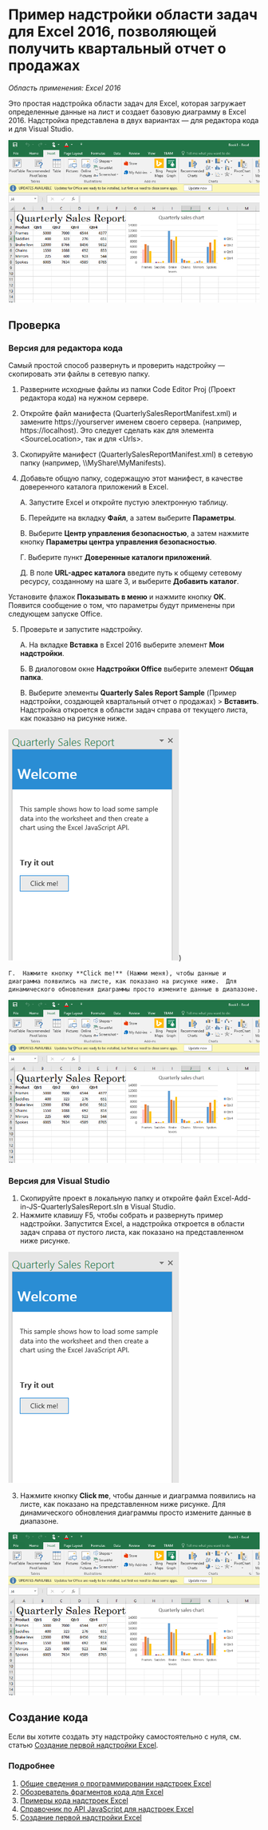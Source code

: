 # <a name="quarterly-sales-report-task-pane-add-in-sample-for-excel-2016"></a>Пример надстройки области задач для Excel 2016, позволяющей получить квартальный отчет о продажах

_Область применения: Excel 2016_

Это простая надстройка области задач для Excel, которая загружает определенные данные на лист и создает базовую диаграмму в Excel 2016. Надстройка представлена в двух вариантах — для редактора кода и для Visual Studio.

![Пример квартального отчета о продажах](../Images/QuarterlySalesReport_report.PNG)

## <a name="try-it-out"></a>Проверка
### <a name="code-editor-version"></a>Версия для редактора кода

Самый простой способ развернуть и проверить надстройку — скопировать эти файлы в сетевую папку.

1.  Разверните исходные файлы из папки Code Editor Proj (Проект редактора кода) на нужном сервере.
2.  Откройте файл манифеста (QuarterlySalesReportManifest.xml) и замените https://yourserver именем своего сервера. (например, https://localhost). Это следует сделать как для элемента \<SourceLocation\>, так и для \<Urls\>.
3.  Скопируйте манифест (QuarterlySalesReportManifest.xml) в сетевую папку (например, \\\MyShare\MyManifests).
4.  Добавьте общую папку, содержащую этот манифест, в качестве доверенного каталога приложений в Excel.

    А.  Запустите Excel и откройте пустую электронную таблицу.

    Б.  Перейдите на вкладку **Файл**, а затем выберите **Параметры**.

    В.  Выберите **Центр управления безопасностью**, а затем нажмите кнопку **Параметры центра управления безопасностью**.

    Г.  Выберите пункт **Доверенные каталоги приложений**.

    Д.  В поле **URL-адрес каталога** введите путь к общему сетевому ресурсу, созданному на шаге 3, и выберите **Добавить каталог**.

   Установите флажок **Показывать в меню** и нажмите кнопку **ОК**. Появится сообщение о том, что параметры будут применены при следующем запуске Office.

5.  Проверьте и запустите надстройку.

    А.  На вкладке **Вставка** в Excel 2016 выберите элемент **Мои надстройки**.

    Б.  В диалоговом окне **Надстройки Office** выберите элемент **Общая папка**.

    В.  Выберите элементы **Quarterly Sales Report Sample** (Пример надстройки, создающей квартальный отчет о продажах) > **Вставить**. Надстройка откроется в области задач справа от текущего листа, как показано на рисунке ниже.

  ![Пример квартального отчета о продажах](../Images/QuarterlySalesReport_taskpane.PNG))

    Г.  Нажмите кнопку **Click me!** (Нажми меня), чтобы данные и диаграмма появились на листе, как показано на рисунке ниже.  Для динамического обновления диаграммы просто измените данные в диапазоне.

  ![Пример квартального отчета о продажах](../Images/QuarterlySalesReport_report.PNG)

### <a name="visual-studio-version"></a>Версия для Visual Studio
1.  Скопируйте проект в локальную папку и откройте файл Excel-Add-in-JS-QuarterlySalesReport.sln в Visual Studio.
2.  Нажмите клавишу F5, чтобы собрать и развернуть пример надстройки. Запустится Excel, а надстройка откроется в области задач справа от пустого листа, как показано на представленном ниже рисунке.

  ![Пример квартального отчета о продажах](../Images/QuarterlySalesReport_taskpane.PNG)

3. Нажмите кнопку **Click me**, чтобы данные и диаграмма появились на листе, как показано на представленном ниже рисунке. Для динамического обновления диаграммы просто измените данные в диапазоне.

  ![Пример квартального отчета о продажах](../Images/QuarterlySalesReport_report.PNG)

## <a name="code-it"></a>Создание кода

Если вы хотите создать эту надстройку самостоятельно с нуля, см. статью [Создание первой надстройки Excel](https://github.com/OfficeDev/office-js-docs/blob/master/excel/build-your-first-excel-add-in.md).


### <a name="learn-more"></a>Подробнее


1.  [Общие сведения о программировании надстроек Excel](https://github.com/OfficeDev/office-js-docs/blob/master/excel/excel-add-ins-programming-overview.md)
2.  [Обозреватель фрагментов кода для Excel](http://officesnippetexplorer.azurewebsites.net/#/snippets/excel)
3.  [Примеры кода надстроек Excel](https://github.com/OfficeDev/office-js-docs/blob/master/excel/excel-add-ins-code-samples.md)
4.  [Справочник по API JavaScript для надстроек Excel](https://github.com/OfficeDev/office-js-docs/blob/master/excel/excel-add-ins-javascript-reference.md)
5.  [Создание первой надстройки Excel](https://github.com/OfficeDev/office-js-docs/blob/master/excel/build-your-first-excel-add-in.md)